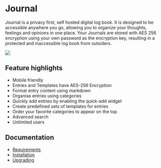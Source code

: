 # Journal
Journal is a privacy first, self hosted digital log book. It is designed to be accessible anywhere you go, allowing you to organize your thoughts, feelings and opinions in one place. Your Journals are stored with AES 256 encryption using your own password as the encryption key, resulting in a protected and inaccessible log book from outsiders.

<img src="https://samihsoylu.nl/downloads/dashboard-journal.png">

## Feature highlights
* Mobile friendly
* Entries and Templates have AES-256 Encryption
* Format entry content using markdown
* Organise entries using categories
* Quickly add entries by enabling the quick-add widget
* Create predefined sets of templates for entries
* Order your favorite categories to appear on the top
* Advanced search 
* Unlimited users

## Documentation

* [Requirements](https://www.notion.so/Requirements-fb5056061538491aa614799a422a96d3)
* [Installation](https://www.notion.so/Installation-fb156297be1f421c8540a41fe34314ec)
* [Upgrading](https://www.notion.so/Upgrading-04fcbde744c244bcacad577604c43b41)

